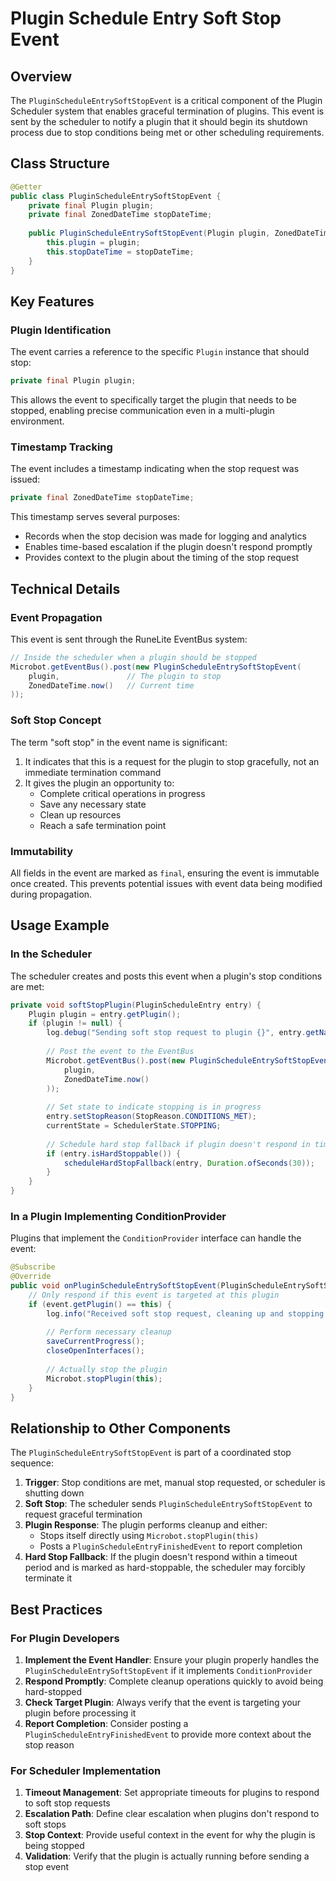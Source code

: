 # Plugin Schedule Entry Soft Stop Event

## Overview

The `PluginScheduleEntrySoftStopEvent` is a critical component of the Plugin Scheduler system that enables graceful termination of plugins. This event is sent by the scheduler to notify a plugin that it should begin its shutdown process due to stop conditions being met or other scheduling requirements.

## Class Structure

```java
@Getter
public class PluginScheduleEntrySoftStopEvent {
    private final Plugin plugin;
    private final ZonedDateTime stopDateTime;
    
    public PluginScheduleEntrySoftStopEvent(Plugin plugin, ZonedDateTime stopDateTime) {
        this.plugin = plugin;
        this.stopDateTime = stopDateTime;
    }
}
```

## Key Features

### Plugin Identification

The event carries a reference to the specific `Plugin` instance that should stop:

```java
private final Plugin plugin;
```

This allows the event to specifically target the plugin that needs to be stopped, enabling precise communication even in a multi-plugin environment.

### Timestamp Tracking

The event includes a timestamp indicating when the stop request was issued:

```java
private final ZonedDateTime stopDateTime;
```

This timestamp serves several purposes:
- Records when the stop decision was made for logging and analytics
- Enables time-based escalation if the plugin doesn't respond promptly
- Provides context to the plugin about the timing of the stop request

## Technical Details

### Event Propagation

This event is sent through the RuneLite EventBus system:

```java
// Inside the scheduler when a plugin should be stopped
Microbot.getEventBus().post(new PluginScheduleEntrySoftStopEvent(
    plugin,               // The plugin to stop
    ZonedDateTime.now()   // Current time
));
```

### Soft Stop Concept

The term "soft stop" in the event name is significant:

1. It indicates that this is a request for the plugin to stop gracefully, not an immediate termination command
2. It gives the plugin an opportunity to:
   - Complete critical operations in progress
   - Save any necessary state
   - Clean up resources
   - Reach a safe termination point

### Immutability

All fields in the event are marked as `final`, ensuring the event is immutable once created. This prevents potential issues with event data being modified during propagation.

## Usage Example

### In the Scheduler

The scheduler creates and posts this event when a plugin's stop conditions are met:

```java
private void softStopPlugin(PluginScheduleEntry entry) {
    Plugin plugin = entry.getPlugin();
    if (plugin != null) {
        log.debug("Sending soft stop request to plugin {}", entry.getName());
        
        // Post the event to the EventBus
        Microbot.getEventBus().post(new PluginScheduleEntrySoftStopEvent(
            plugin,
            ZonedDateTime.now()
        ));
        
        // Set state to indicate stopping is in progress
        entry.setStopReason(StopReason.CONDITIONS_MET);
        currentState = SchedulerState.STOPPING;
        
        // Schedule hard stop fallback if plugin doesn't respond in time
        if (entry.isHardStoppable()) {
            scheduleHardStopFallback(entry, Duration.ofSeconds(30));
        }
    }
}
```

### In a Plugin Implementing ConditionProvider

Plugins that implement the `ConditionProvider` interface can handle the event:

```java
@Subscribe
@Override
public void onPluginScheduleEntrySoftStopEvent(PluginScheduleEntrySoftStopEvent event) {
    // Only respond if this event is targeted at this plugin
    if (event.getPlugin() == this) {
        log.info("Received soft stop request, cleaning up and stopping...");
        
        // Perform necessary cleanup
        saveCurrentProgress();
        closeOpenInterfaces();
        
        // Actually stop the plugin
        Microbot.stopPlugin(this);
    }
}
```

## Relationship to Other Components

The `PluginScheduleEntrySoftStopEvent` is part of a coordinated stop sequence:

1. **Trigger**: Stop conditions are met, manual stop requested, or scheduler is shutting down
2. **Soft Stop**: The scheduler sends `PluginScheduleEntrySoftStopEvent` to request graceful termination
3. **Plugin Response**: The plugin performs cleanup and either:
   - Stops itself directly using `Microbot.stopPlugin(this)`
   - Posts a `PluginScheduleEntryFinishedEvent` to report completion
4. **Hard Stop Fallback**: If the plugin doesn't respond within a timeout period and is marked as hard-stoppable, the scheduler may forcibly terminate it

## Best Practices

### For Plugin Developers

1. **Implement the Event Handler**: Ensure your plugin properly handles the `PluginScheduleEntrySoftStopEvent` if it implements `ConditionProvider`
2. **Respond Promptly**: Complete cleanup operations quickly to avoid being hard-stopped
3. **Check Target Plugin**: Always verify that the event is targeting your plugin before processing it
4. **Report Completion**: Consider posting a `PluginScheduleEntryFinishedEvent` to provide more context about the stop reason

### For Scheduler Implementation

1. **Timeout Management**: Set appropriate timeouts for plugins to respond to soft stop requests
2. **Escalation Path**: Define clear escalation when plugins don't respond to soft stops
3. **Stop Context**: Provide useful context in the event for why the plugin is being stopped
4. **Validation**: Verify that the plugin is actually running before sending a stop event